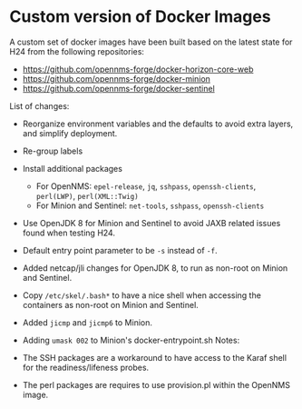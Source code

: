 Custom version of Docker Images
=====

A custom set of docker images have been built based on the latest state for H24 from the following repositories:

* https://github.com/opennms-forge/docker-horizon-core-web
* https://github.com/opennms-forge/docker-minion
* https://github.com/opennms-forge/docker-sentinel

List of changes:

* Reorganize environment variables and the defaults to avoid extra layers, and simplify deployment.
* Re-group labels
* Install additional packages
  * For OpenNMS: `epel-release`, `jq`, `sshpass`, `openssh-clients`, `perl(LWP)`, `perl(XML::Twig)`
  * For Minion and Sentinel: `net-tools`, `sshpass`, `openssh-clients`
* Use OpenJDK 8 for Minion and Sentinel to avoid JAXB related issues found when testing H24.
* Default entry point parameter to be `-s` instead of `-f`.
* Added netcap/jli changes for OpenJDK 8, to run as non-root on Minion and Sentinel.
* Copy `/etc/skel/.bash*` to have a nice shell when accessing the containers as non-root on Minion and Sentinel.
* Added `jicmp` and `jicmp6` to Minion.
* Adding `umask 002` to Minion's docker-entrypoint.sh
Notes:

* The SSH packages are a workaround to have access to the Karaf shell for the readiness/lifeness probes.
* The perl packages are requires to use provision.pl within the OpenNMS image.
